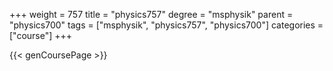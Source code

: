 +++
weight = 757
title = "physics757"
degree = "msphysik"
parent = "physics700"
tags = ["msphysik", "physics757", "physics700"]
categories = ["course"]
+++

{{< genCoursePage >}}
